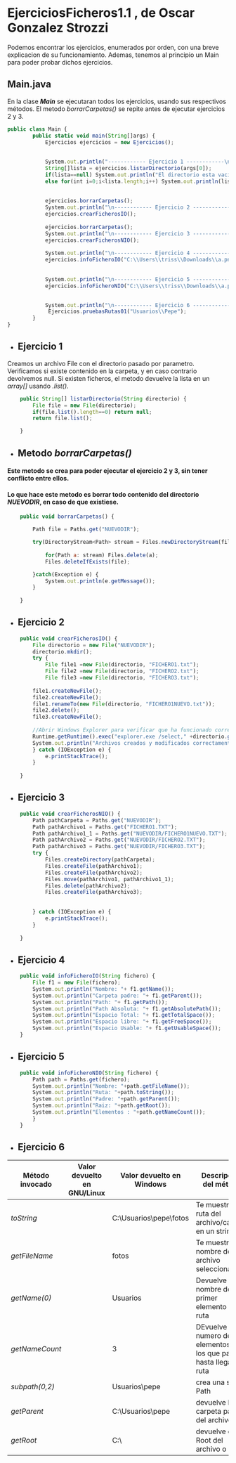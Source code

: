# EjerciciosFicheros1.1 , de Oscar Gonzalez Strozzi
Podemos encontrar los ejercicios, enumerados por orden, con una breve explicacion de su funcionamiento.
Ademas, tenemos al principio un Main para poder probar dichos ejercicios.
## Main.java
En la clase <b>*Main*</b> se ejecutaran todos los ejercicios, usando sus respectivos métodos.
El metodo _*borrarCarpetas()*_ se repite antes de ejecutar ejercicios 2 y 3.


```javascript
public class Main {
		public static void main(String[]args) {
			Ejercicios ejercicios = new Ejercicios();
			
			
			System.out.println("------------ Ejercicio 1 ------------\n");
			String[]lista = ejercicios.listarDirectorio(args[0]);
			if(lista==null) System.out.println("El directorio esta vacio");
			else for(int i=0;i<lista.length;i++) System.out.println(lista[i]);
			
			
			ejercicios.borrarCarpetas();
			System.out.println("\n------------ Ejercicio 2 ------------\n");
			ejercicios.crearFicherosIO();
			
			ejercicios.borrarCarpetas();
			System.out.println("\n------------ Ejercicio 3 ------------\n");
			ejercicios.crearFicherosNIO();
		
			System.out.println("\n------------ Ejercicio 4 ------------\n");
			ejercicios.infoFicheroIO("C:\\Users\\triss\\Downloads\\a.png");
			
		
			System.out.println("\n------------ Ejercicio 5 ------------\n");
			ejercicios.infoFicheroNIO("C:\\Users\\triss\\Downloads\\a.png");
			

			System.out.println("\n------------ Ejercicio 6 ------------\n");
			 Ejercicios.pruebasRutas01("Usuarios\\Pepe"); 
		}
}
```

- ## Ejercicio 1
Creamos un archivo File con el directorio pasado por parametro. Verificamos si existe contenido en la carpeta, y en caso contrario devolvemos null.
Si existen ficheros, el metodo devuelve la lista en un *array[]* usando _.list()_.
```javascript
	public String[] listarDirectorio(String directorio) {
		File file = new File(directorio);
		if(file.list().length==0) return null;
		return file.list();

	}
```

- ## Metodo _borrarCarpetas()_ 
#### Este metodo se crea para poder ejecutar el ejercicio 2 y 3, sin tener conflicto entre ellos. 
#### Lo que hace este metodo es borrar todo contenido del directorio _NUEVODIR_, en caso de que existiese.
```javascript
	public void borrarCarpetas() {

		Path file = Paths.get("NUEVODIR");

		try(DirectoryStream<Path> stream = Files.newDirectoryStream(file)){
			
			for(Path a: stream) Files.delete(a);
			Files.deleteIfExists(file);

		}catch(Exception e) {
			System.out.println(e.getMessage());
		}
		
	}
```
- ## Ejercicio 2
```javascript
	public void crearFicherosIO() {
		File directorio = new File("NUEVODIR");
		directorio.mkdir();
		try {
			File file1 =new File(directorio, "FICHERO1.txt");
			File file2 =new File(directorio, "FICHERO2.txt");
			File file3 =new File(directorio, "FICHERO3.txt");
			
		file1.createNewFile();
		file2.createNewFile();
		file1.renameTo(new File(directorio, "FICHERO1NUEVO.txt"));
		file2.delete();
		file3.createNewFile();
		
		//Abrir Windows Explorer para verificar que ha funcionado correctamente
		Runtime.getRuntime().exec("explorer.exe /select," +directorio.getAbsolutePath());
		System.out.println("Archivos creados y modificados correctamente.");
		} catch (IOException e) {
			e.printStackTrace();
		}
		
	}

```
- ## Ejercicio 3
```javascript
	public void crearFicherosNIO() {
		Path pathCarpeta = Paths.get("NUEVODIR");
		Path pathArchivo1 = Paths.get("FICHERO1.TXT");
		Path pathArchivo1_1 = Paths.get("NUEVODIR/FICHERO1NUEVO.TXT");
		Path pathArchivo2 = Paths.get("NUEVODIR/FICHERO2.TXT");
		Path pathArchivo3 = Paths.get("NUEVODIR/FICHERO3.TXT");
		try {
			Files.createDirectory(pathCarpeta);
			Files.createFile(pathArchivo1);
			Files.createFile(pathArchivo2);
			Files.move(pathArchivo1, pathArchivo1_1);
			Files.delete(pathArchivo2);
			Files.createFile(pathArchivo3);
			
			
		} catch (IOException e) {
			e.printStackTrace();
		}
		
	}

```
- ## Ejercicio 4
```javascript
	public void infoFicheroIO(String fichero) {
		File f1 = new File(fichero);
		System.out.println("Nombre: "+ f1.getName());
		System.out.println("Carpeta padre: "+ f1.getParent());
		System.out.println("Path: "+ f1.getPath());
		System.out.println("Path Absoluta: "+ f1.getAbsolutePath());
		System.out.println("Espacio Total: "+ f1.getTotalSpace());
		System.out.println("Espacio libre: "+ f1.getFreeSpace());
		System.out.println("Espacio Usable: "+ f1.getUsableSpace());
	}

```
- ## Ejercicio 5
```javascript
	public void infoFicheroNIO(String fichero) {
		Path path = Paths.get(fichero);
		System.out.println("Nombre: "+path.getFileName());
		System.out.println("Ruta: "+path.toString());
		System.out.println("Padre: "+path.getParent());
		System.out.println("Raiz: "+path.getRoot());
		System.out.println("Elementos : "+path.getNameCount());
		}
	}
```

- ## Ejercicio 6
|  Método invocado 	|   Valor devuelto en GNU/Linux	|   Valor devuelto en Windows	|   Descripción del método	|
| ---	| ---	| ---	| ---	| 
|   _toString_ 	|   	|   C:\Usuarios\pepe\fotos	|   Te muestra la ruta del archivo/carpeta en un string	|
|   _getFileName_	|   	|   fotos	|   Te muestra el nombre del archivo seleccionado	|
|   _getName(0)_	|   	|   Usuarios	|   Devuelve el nombre del primer elemento de la ruta	|
|   _getNameCount_ |	|  3 	|  DEvuelve el numero de elementos por los que pasa hasta llegar a la ruta 	|   	
|   _subpath(0,2)_ |	|   Usuarios\pepe	|   crea una sub Path 	|   
|   _getParent_ |   	|   C:\Usuarios\pepe	|   devuelve la carpeta padre del archivo	|
|   _getRoot_ |   	|   C:\	|   devuelve el Root del archivo o Null	|

